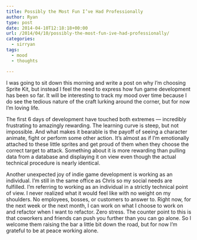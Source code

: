 ```yaml
---
title: Possibly the Most Fun I’ve Had Professionally
author: Ryan
type: post
date: 2014-04-10T12:18:18+00:00
url: /2014/04/10/possibly-the-most-fun-ive-had-professionally/
categories:
  - sirryan
tags:
  - mood
  - thoughts

---
```

I was going to sit down this morning and write a post on why I&#8217;m choosing Sprite Kit, but instead I feel the need to express how fun game development has been so far. It will be interesting to track my mood over time because I do see the tedious nature of the craft lurking around the corner, but for now I&#8217;m loving life.

<!--more-->

The first 6 days of development have touched both extremes &#8212; incredibly frustrating to amazingly rewarding. The learning curve is steep, but not impossible. And what makes it bearable is the payoff of seeing a character animate, fight or perform some other action. It&#8217;s almost as if I&#8217;m emotionally attached to these little sprites and get proud of them when they choose the correct target to attack. Something about it is more rewarding than pulling data from a database and displaying it on view even though the actual technical procedure is nearly identical.

Another unexpected joy of indie game development is working as an individual. I&#8217;m still in the same office as Chris so my social needs are fulfilled. I&#8217;m referring to working as an individual in a strictly technical point of view. I never realized what it would feel like with no weight on my shoulders. No employees, bosses, or customers to answer to. Right now, for the next week or the next month, I can work on what I choose to work on and refactor when I want to refactor. Zero stress. The counter point to this is that coworkers and friends can push you further than you can go alone. So I welcome them raising the bar a little bit down the road, but for now I&#8217;m grateful to be at peace working alone.